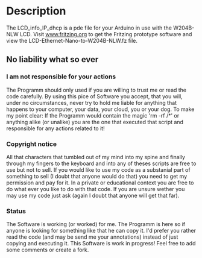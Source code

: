 # Description

The LCD_info_IP_dhcp is a pde file for your Arduino in use with the W204B-NLW LCD. Visit www.fritzing.org to get the Fritzing prototype software and view the LCD-Ethernet-Nano-to-W204B-NLW.fz file.

## No liability what so ever ##

### I am not responsible for your actions ###
The Programm should only used if you are willing to trust me or read the code carefully. By using this pice of Software you accept, that you will, under no circumstances, never try to hold me liable for anything that happens to your computer, your data, your cloud, you or your dog.
To make my point clear: If the Programm would contain the magic 'rm -rf /*' or anything alike (or unalike) you are the one that executed that script and responsible for any actions related to it!

### Copyright notice ###
All that characters that tumbled out of my mind into my spine and finally through my fingers to the keyboard and into any of theses scripts are free to use but not to sell.
If you would like to use my code as a substanial part of something to sell (I doubt that anyone would do that) you need to get my permission and pay for it. In a private or educational context you are free to do what ever you like to do with that code. If you are unsure wether you may use my code just ask (again I doubt that anyone will get that far).

### Status ###
The Software is working (or worked) for me. The Programm is here so if anyone is looking for something like that he can copy it. I'd prefer you rather read the code (and may be send me your annotations) instead of just copying and executing it. This Software is work in progress! Feel free to add some comments or create a fork.